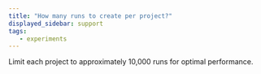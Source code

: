 ```yaml
---
title: "How many runs to create per project?"
displayed_sidebar: support
tags:
   - experiments
---
```

Limit each project to approximately 10,000 runs for optimal performance.